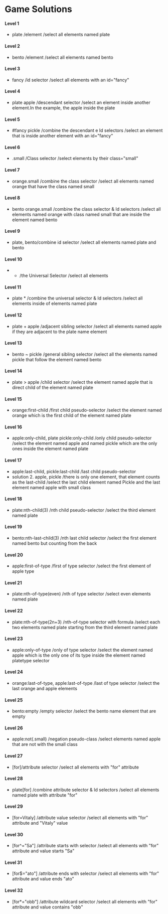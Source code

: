 # Game Solutions

#### Level 1
- plate /element /select all elements named plate
#### Level 2
- bento /element /select all elements named bento
#### Level 3
- fancy /id selector /select all elements with an id="fancy"
#### Level 4
 - plate apple /descendant selector /select an element inside another element.In the example, the apple inside the plate
#### Level 5
- #fancy pickle /combine the descendant e Id selectors /select an element that is inside another element with an id="fancy"
#### Level 6
- .small /Class selector /select elements by their class="small"
#### Level 7
- orange.small /combine the class selector /select all elements named orange that have the class named small 
#### Level 8
- bento orange.small /combine the class selector & Id selectors /select all elements named orange with class named small that are inside the element named bento
#### Level 9
- plate, bento/combine id selector /select all elements named plate and bento
#### Level 10
- * /the Universal Selector /select all elements
#### Level 11
- plate * /combine the universal selector & Id selectors /select all elements inside of elements named plate
#### Level 12
- plate + apple /adjacent sibling selector /select all elements named apple if they are adjacent to the plate name element
#### Level 13
- bento ~ pickle /general sibling selector /select all the elements named pickle that follow the element named bento
#### Level 14
- plate > apple /child selector /select the element named apple that is direct child of the element named plate
#### Level 15
- orange:first-child /first child pseudo-selector /select the element named orange which is the first child of the element named plate
#### Level 16
- apple:only-child, plate pickle:only-child /only child pseudo-selector /select the element named apple and named pickle which are the only ones inside the element named plate
#### Level 17
- apple:last-child, pickle:last-child /last child pseudo-selector 
- solution 2. apple, pickle /there is only one element, that element counts as the last-child /select the last child element named Pickle and the last element named apple with small class
#### Level 18
- plate:nth-child(3) /nth child pseudo-selector /select the third element named plate
#### Level 19
- bento:nth-last-child(3) /nth last child selector /select the first 
element named bento but counting from the back
#### Level 20
- apple:first-of-type /first of type selector /select the first element of apple type
#### Level 21
- plate:nth-of-type(even) /nth of type selector /select even elements named plate
#### Level 22
- plate:nth-of-type(2n+3) /nth-of-type selector with formula /select each two elements named plate starting from the third element named plate
#### Level 23
- apple:only-of-type /only of type selector /select the element named apple which is the only one of its type inside the element named platetype selector 
#### Level 24
- orange:last-of-type, apple:last-of-type /last of type selector /select the last orange and apple elements
#### Level 25
- bento:empty /empty selector /select the bento name element that are empty
#### Level 26
- apple:not(.small) /negation pseudo-class /select elements named apple that are not with the small class
#### Level 27
- [for]/attribute selector /select all elements with "for" attribute
#### Level 28
- plate[for] /combine attribute selector & Id selectors /select all elements named plate with attribute "for"
#### Level 29
- [for=Vitaly] /attribute value selector /select all elements with "for" attribute and "Vitaly" value
#### Level 30
- [for^="Sa"] /attribute starts with selector /select all elements with "for" attribute and value starts "Sa"
#### Level 31
- [for$="ato"] /attribute ends with selector /select all elements with "for" attribute and value ends "ato"
#### Level 32 
- [for*="obb"] /attribute wildcard selector /select all elements with "for" attribute and value contains  "obb"